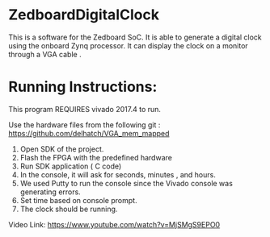 # ZedboardDigitalClock

This is a software for the Zedboard SoC. It is able to generate a digital clock using the onboard Zynq  processor. 
It can display the clock on a monitor through a VGA cable .


# Running Instructions: 

This program REQUIRES vivado 2017.4 to run.

Use the hardware files from the following git : https://github.com/delhatch/VGA_mem_mapped

1) Open SDK of the project.
2) Flash the FPGA with the predefined hardware
3) Run SDK application ( C code)
4) In the console, it will ask for seconds, minutes , and hours.
5) We used Putty to run the console since the Vivado console was generating errors.
6) Set time based on console prompt.
7) The clock should be running. 


Video Link:
https://www.youtube.com/watch?v=MjSMgS9EPO0
